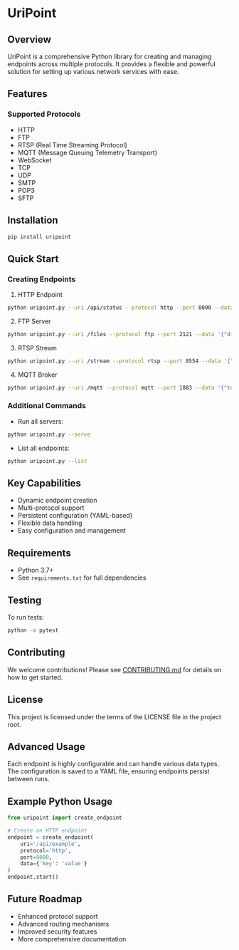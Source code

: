 # UriPoint

## Overview

UriPoint is a comprehensive Python library for creating and managing endpoints across multiple protocols. It provides a flexible and powerful solution for setting up various network services with ease.

## Features

### Supported Protocols
- HTTP
- FTP
- RTSP (Real Time Streaming Protocol)
- MQTT (Message Queuing Telemetry Transport)
- WebSocket
- TCP
- UDP
- SMTP
- POP3
- SFTP

## Installation

```bash
pip install uripoint
```

## Quick Start

### Creating Endpoints

1. HTTP Endpoint
```bash
python uripoint.py --uri /api/status --protocol http --port 8000 --data '{"status": "OK"}'
```

2. FTP Server
```bash
python uripoint.py --uri /files --protocol ftp --port 2121 --data '{"directory": "./files"}'
```

3. RTSP Stream
```bash
python uripoint.py --uri /stream --protocol rtsp --port 8554 --data '{"stream_name": "test"}'
```

4. MQTT Broker
```bash
python uripoint.py --uri /mqtt --protocol mqtt --port 1883 --data '{"topics": ["test/#"]}'
```

### Additional Commands

- Run all servers:
```bash
python uripoint.py --serve
```

- List all endpoints:
```bash
python uripoint.py --list
```

## Key Capabilities

- Dynamic endpoint creation
- Multi-protocol support
- Persistent configuration (YAML-based)
- Flexible data handling
- Easy configuration and management

## Requirements

- Python 3.7+
- See `requirements.txt` for full dependencies

## Testing

To run tests:

```bash
python -m pytest
```

## Contributing

We welcome contributions! Please see [CONTRIBUTING.md](CONTRIBUTING.md) for details on how to get started.

## License

This project is licensed under the terms of the LICENSE file in the project root.

## Advanced Usage

Each endpoint is highly configurable and can handle various data types. The configuration is saved to a YAML file, ensuring endpoints persist between runs.

## Example Python Usage

```python
from uripoint import create_endpoint

# Create an HTTP endpoint
endpoint = create_endpoint(
    uri='/api/example',
    protocol='http',
    port=8000,
    data={'key': 'value'}
)
endpoint.start()
```

## Future Roadmap

- Enhanced protocol support
- Advanced routing mechanisms
- Improved security features
- More comprehensive documentation
